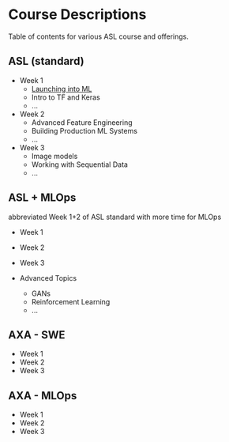 # Course Descriptions
Table of contents for various ASL course and offerings.

## ASL (standard)
* Week 1
    * [Launching into ML](https://github.com/GoogleCloudPlatform/asl-ml-immersion/tree/notebooks/launching_into_ml)
    * Intro to TF and Keras
    * ...
* Week 2
    * Advanced Feature Engineering
    * Building Production ML Systems
    * ...
* Week 3
    * Image models
    * Working with Sequential Data
    * ...

## ASL + MLOps
abbreviated Week 1+2 of ASL standard with more time for MLOps
* Week 1
* Week 2
* Week 3

* Advanced Topics
    * GANs
    * Reinforcement Learning
    * ...


## AXA - SWE
* Week 1
* Week 2
* Week 3

## AXA - MLOps
* Week 1
* Week 2
* Week 3
